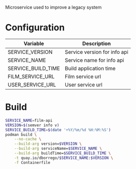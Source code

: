 Microservice used to improve a legacy system

# Configuration
| Variable | Description |
| ------ | ------ |
|SERVICE_VERSION|Service version for info api|
|SERVICE_NAME|Service name for info api|
|SERVICE_BUILD_TIME|Build application time|
|FILM_SERVICE_URL|Film service url|
|USER_SERVICE_URL|User service url|


# Build
```zsh
SERVICE_NAME=film-api
VERSION=$(semver info v)
SERVICE_BUILD_TIME=$(date '+%Y/%m/%d %H:%M:%S')
podman build \
    --no-cache \
    --build-arg version=$VERSION \
    --build-arg serviceName=$SERVICE_NAME \
    --build-arg buildTime=$SERVICE_BUILD_TIME \
    -t quay.io/dborrego/$SERVICE_NAME:$VERSION \
    -f Containerfile
```
